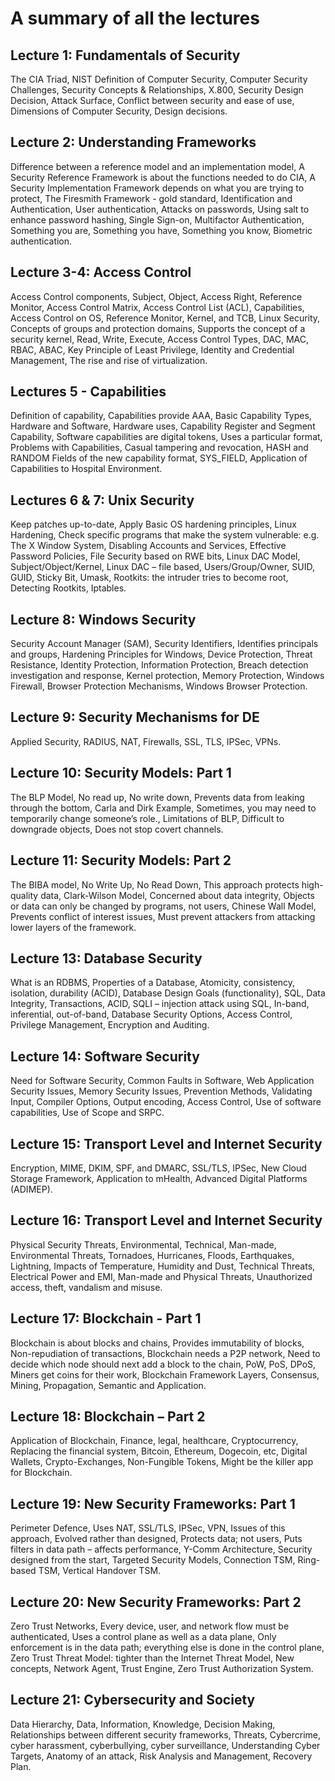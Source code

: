 # A summary of all the lectures 
## Lecture 1: Fundamentals of Security

The CIA Triad,
NIST Definition of Computer Security,
Computer Security Challenges,
Security Concepts & Relationships,
X.800,
Security Design Decision,
Attack Surface,
Conflict between security and ease of use,
Dimensions of Computer Security,
Design decisions.

## Lecture 2: Understanding Frameworks

Difference between a reference model and an implementation model,
A Security Reference Framework is about the functions needed to do CIA,
A Security Implementation Framework depends on what you are trying to protect,
The Firesmith Framework - gold standard,
Identification and Authentication,
User authentication,
Attacks on passwords,
Using salt to enhance password hashing,
Single Sign-on,
Multifactor Authentication,
Something you are,
Something you have,
Something you know,
Biometric authentication.

## Lecture 3-4: Access Control

Access Control components,
Subject, Object, Access Right, Reference Monitor,
Access Control Matrix,
Access Control List (ACL),
Capabilities,
Access Control on OS,
Reference Monitor, Kernel, and TCB,
Linux Security,
Concepts of groups and protection domains,
Supports the concept of a security kernel,
Read, Write, Execute,
Access Control Types,
DAC, MAC, RBAC, ABAC,
Key Principle of Least Privilege,
Identity and Credential Management,
The rise and rise of virtualization.


## Lectures 5 - Capabilities

Definition of capability,
Capabilities provide AAA,
Basic Capability Types,
Hardware and Software,
Hardware uses,
Capability Register and Segment Capability,
Software capabilities are digital tokens,
Uses a particular format,
Problems with Capabilities,
Casual tampering and revocation,
HASH and RANDOM Fields of the new capability format,
SYS_FIELD,
Application of Capabilities to Hospital Environment.


## Lectures 6 & 7: Unix Security

Keep patches up-to-date,
Apply Basic OS hardening principles,
Linux Hardening,
Check specific programs that make the system vulnerable: e.g. The X Window System,
Disabling Accounts and Services,
Effective Password Policies,
File Security based on RWE bits,
Linux DAC Model,
Subject/Object/Kernel,
Linux DAC – file based,
Users/Group/Owner,
SUID, GUID, Sticky Bit,
Umask,
Rootkits: the intruder tries to become root,
Detecting Rootkits,
Iptables.


## Lecture 8: Windows Security

Security Account Manager (SAM),
Security Identifiers,
Identifies principals and groups,
Hardening Principles for Windows,
Device Protection,
Threat Resistance,
Identity Protection,
Information Protection,
Breach detection investigation and response,
Kernel protection,
Memory Protection,
Windows Firewall,
Browser Protection Mechanisms,
Windows Browser Protection.


## Lecture 9: Security Mechanisms for DE

Applied Security,
RADIUS,
NAT,
Firewalls,
SSL,
TLS,
IPSec,
VPNs.


## Lecture 10: Security Models: Part 1

The BLP Model,
No read up,
No write down,
Prevents data from leaking through the bottom,
Carla and Dirk Example,
Sometimes, you may need to temporarily change someone’s role.,
Limitations of BLP,
Difficult to downgrade objects,
Does not stop covert channels.

## Lecture 11: Security Models: Part 2

The BIBA model,
No Write Up,
No Read Down,
This approach protects high-quality data,
Clark-Wilson Model,
Concerned about data integrity,
Objects or data can only be changed by programs, not users,
Chinese Wall Model,
Prevents conflict of interest issues,
Must prevent attackers from attacking lower layers of the framework.


## Lecture 13: Database Security

What is an RDBMS,
Properties of a Database,
Atomicity, consistency, isolation, durability (ACID),
Database Design Goals (functionality),
SQL, Data Integrity, Transactions, ACID,
SQLI – injection attack using SQL,
In-band, inferential, out-of-band,
Database Security Options,
Access Control, Privilege Management,
Encryption and Auditing.


## Lecture 14: Software Security

Need for Software Security,
Common Faults in Software,
Web Application Security Issues,
Memory Security Issues,
Prevention Methods,
Validating Input, Compiler Options, Output encoding, Access Control,
Use of software capabilities,
Use of Scope and SRPC.


## Lecture 15: Transport Level and Internet Security

Encryption,
MIME,
DKIM, SPF, and DMARC,
SSL/TLS,
IPSec,
New Cloud Storage Framework,
Application to mHealth,
Advanced Digital Platforms (ADIMEP).


## Lecture 16: Transport Level and Internet Security

Physical Security Threats,
Environmental, Technical, Man-made,
Environmental Threats,
Tornadoes, Hurricanes, Floods, Earthquakes, Lightning,
Impacts of Temperature, Humidity and Dust,
Technical Threats,
Electrical Power and EMI,
Man-made and Physical Threats,
Unauthorized access, theft, vandalism and misuse.


## Lecture 17: Blockchain - Part 1

Blockchain is about blocks and chains,
Provides immutability of blocks,
Non-repudiation of transactions,
Blockchain needs a P2P network,
Need to decide which node should next add a block to the chain,
PoW, PoS, DPoS,
Miners get coins for their work,
Blockchain Framework Layers,
Consensus, Mining, Propagation, Semantic and Application.


## Lecture 18: Blockchain – Part 2

Application of Blockchain,
Finance, legal, healthcare,
Cryptocurrency,
Replacing the financial system,
Bitcoin, Ethereum, Dogecoin, etc,
Digital Wallets,
Crypto-Exchanges,
Non-Fungible Tokens,
Might be the killer app for Blockchain.


## Lecture 19: New Security Frameworks: Part 1

Perimeter Defence,
Uses NAT, SSL/TLS, IPSec, VPN,
Issues of this approach,
Evolved rather than designed,
Protects data; not users,
Puts filters in data path – affects performance,
Y-Comm Architecture,
Security designed from the start,
Targeted Security Models,
Connection TSM,
Ring-based TSM,
Vertical Handover TSM.


## Lecture 20: New Security Frameworks: Part 2

Zero Trust Networks,
Every device, user, and network flow must be authenticated,
Uses a control plane as well as a data plane,
Only enforcement is in the data path; everything else is done in the control plane,
Zero Trust Threat Model: tighter than the Internet Threat Model,
New concepts,
Network Agent, Trust Engine,
Zero Trust Authorization System.


## Lecture 21: Cybersecurity and Society

Data Hierarchy,
Data, Information, Knowledge, Decision Making,
Relationships between different security frameworks,
Threats,
Cybercrime, cyber harassment, cyberbullying, cyber surveillance,
Understanding Cyber Targets,
Anatomy of an attack,
Risk Analysis and Management,
Recovery Plan.

